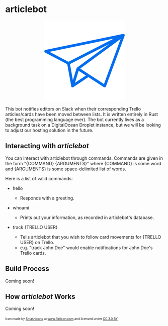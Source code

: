 # articlebot

<p align="center">
  <img src="https://github.com/TritonNews/articlebot/raw/master/icon.png"/>
</p>

This bot notifies editors on Slack when their corresponding Trello articles/cards have been moved between lists. It is written entirely in Rust (the best programming language ever). The bot currently lives as a background task on a DigitalOcean Droplet instance, but we will be looking to adjust our hosting solution in the future.

## Interacting with _articlebot_

You can interact with articlebot through commands. Commands are given in the form "{COMMAND} {ARGUMENTS}" where {COMMAND} is some word and {ARGUMENTS} is some space-delimited list of words.

Here is a list of valid commands:

* hello
  - Responds with a greeting.

* whoami
  - Prints out your information, as recorded in articlebot's database.

* track {TRELLO USER}
  - Tells articlebot that you wish to follow card movements for {TRELLO USER} on Trello.
  - e.g. "track John Doe" would enable notifications for John Doe's Trello cards.

## Build Process

Coming soon!

## How _articlebot_ Works

Coming soon!

<sup><sub>Icon made by <a href="https://www.flaticon.com/authors/smashicons" title="Smashicons">Smashicons</a> at <a href="https://www.flaticon.com/" title="Flaticon">www.flaticon.com</a> and licensed under <a href="http://creativecommons.org/licenses/by/3.0/" title="Creative Commons BY 3.0" target="_blank">CC 3.0 BY</a></sub></sup>
